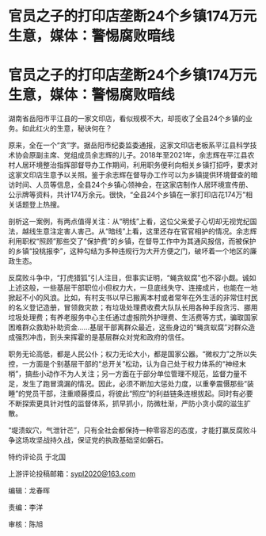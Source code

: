 # 官员之子的打印店垄断24个乡镇174万元生意，媒体：警惕腐败暗线

# 官员之子的打印店垄断24个乡镇174万元生意，媒体：警惕腐败暗线

湖南省岳阳市平江县的一家文印店，看似规模不大，却揽收了全县24个乡镇的业务。如此红火的生意，秘诀何在？

原来，全在一个“贪”字。据岳阳市纪委监委通报，这家文印店老板系平江县科学技术协会原副主席、党组成员余志辉的儿子。2018年至2021年，余志辉在平江县农村人居环境整治指挥部督导办工作期间，利用职务便利向相关乡镇打招呼，要求对这家文印店生意予以关照。鉴于余志辉在督导办工作可以为乡镇提供环境督查的暗访时间、人员等信息，全县24个乡镇心领神会，在这家店制作人居环境宣传册、公示牌等资料，共计174万余元。很快，“全县24个乡镇在一家打印店花174万”相关话题登上热搜。

剖析这一案例，有两点值得关注：从“明线”上看，这位父亲爱子心切却无视党纪国法，越线生意注定害人害己。从“暗线”上看，这里还存在官官相护的情况。余志辉利用职权“照顾”那些交了“保护费”的乡镇，在督导工作中为其通风报信，而被保护的乡镇“投桃报李”，这种勾结为多种违规行为大开方便之门，破坏着一个地区的廉政生态。

反腐败斗争中，“打虎猎狐”引人注目，但事实证明，“蝇贪蚁腐”也不容小觑。诚如上述这般，一些基层干部职位小但权力大，一旦底线失守、连接成片，也能在一地掀起不小的风浪。比如，有村支书以早已搬离本村或者常年在外生活的非常住村民的名义登记造册，冒领救灾款；有垃圾处理费收费大队队长用各种手段贪污、挪用垃圾处理费；有养老服务中心主任通过虚报院外护理费、生活费等方式，骗取国家困难群众救助补助资金……基层干部离群众最近，这些身边的“蝇贪蚁腐”对群众造成强烈冲击，到头来挥霍的是基层群众对党和政府的信任。

职务无论高低，都是人民公仆；权力无论大小，都是国家公器。“微权力”之所以失控，一方面是个别基层干部的“总开关”松动，认为自己处于权力体系的“神经末梢”，搞些小动作不为人关注；另一方面在于部分单位管理不规范，监督力量不足，发生了跑冒滴漏的情况。因此，必须不断加大惩处力度，以重拳震慑那些“装睡”的党员干部，注重顺藤摸瓜，将彼此“照应”的利益链条连根拔起。同时有必要不断探索更具针对性的监督体系，抓早抓小，防微杜渐，严防小贪小腐的滋生扩散。

“堤溃蚁穴，气泄针芒”，只有全社会都保持一种零容忍的态度，才能打赢反腐败斗争这场攻坚战持久战，保证党的执政基础坚如磐石。

特约评论员 于北国

上游评论投稿邮箱：sypl2020@163.com

编辑：龙春晖

责编：李洋

审核：陈旭

